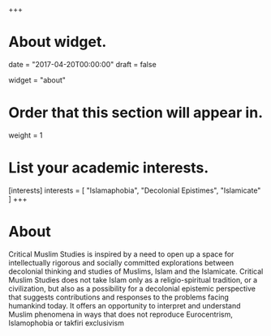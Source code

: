 +++
# About widget.

date = "2017-04-20T00:00:00"
draft = false

widget = "about"

# Order that this section will appear in.
weight = 1

# List your academic interests.
[interests]
  interests = [
    "Islamaphobia",
    "Decolonial Epistimes",
    "Islamicate"
  ]
+++

# About

Critical Muslim Studies is inspired by a need to open up a space for intellectually rigorous and socially committed explorations between decolonial thinking and studies of Muslims, Islam and the Islamicate. Critical Muslim Studies does not take Islam only as a religio-spiritual tradition, or a civilization, but also as a possibility for a decolonial epistemic perspective that suggests contributions and responses to the problems facing humankind today. It offers an opportunity to interpret and understand Muslim phenomena in ways that does not reproduce Eurocentrism, Islamophobia or takfiri exclusivism
